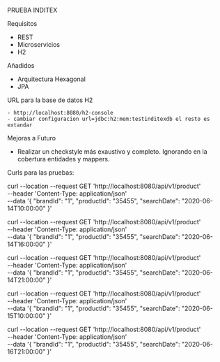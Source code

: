 PRUEBA INDITEX 

Requisitos 
- REST
- Microservicios
- H2

Añadidos
- Arquitectura Hexagonal
- JPA

URL para la base de datos H2 

    - http://localhost:8080/h2-console
    - cambiar configuracion url=jdbc:h2:mem:testinditexdb el resto es extandar
    
Mejoras a Futuro 

- Realizar un checkstyle más exaustivo y completo. Ignorando en la cobertura entidades y mappers.

Curls para las pruebas:

curl --location --request GET 'http://localhost:8080/api/v1/product' \
--header 'Content-Type: application/json' \
--data '{
"brandId": "1",
"productId": "35455",
"searchDate": "2020-06-14T10:00:00"
}'

curl --location --request GET 'http://localhost:8080/api/v1/product' \
--header 'Content-Type: application/json' \
--data '{
"brandId": "1",
"productId": "35455",
"searchDate": "2020-06-14T16:00:00"
}'

curl --location --request GET 'http://localhost:8080/api/v1/product' \
--header 'Content-Type: application/json' \
--data '{
"brandId": "1",
"productId": "35455",
"searchDate": "2020-06-14T21:00:00"
}'

curl --location --request GET 'http://localhost:8080/api/v1/product' \
--header 'Content-Type: application/json' \
--data '{
"brandId": "1",
"productId": "35455",
"searchDate": "2020-06-15T10:00:00"
}'

curl --location --request GET 'http://localhost:8080/api/v1/product' \
--header 'Content-Type: application/json' \
--data '{
"brandId": "1",
"productId": "35455",
"searchDate": "2020-06-16T21:00:00"
}'